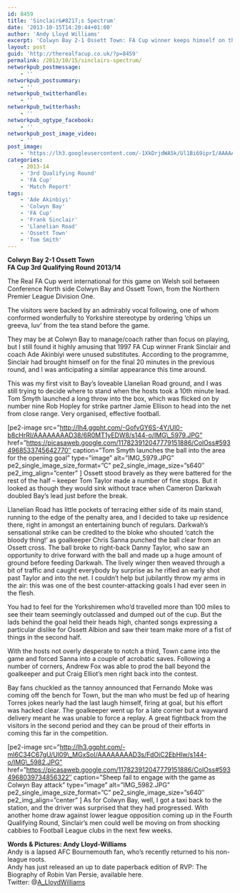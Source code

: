 ```yaml
---
id: 8459
title: 'Sinclair&#8217;s Spectrum'
date: '2013-10-15T14:20:44+01:00'
author: 'Andy Lloyd Williams'
excerpt: 'Colwyn Bay 2-1 Ossett Town: FA Cup winner keeps himself on the bench as Bay ease through.'
layout: post
guid: 'http://therealfacup.co.uk/?p=8459'
permalink: /2013/10/15/sinclairs-spectrum/
networkpub_postmessage:
    - ''
networkpub_postsummary:
    - ''
networkpub_twitterhandle:
    - ''
networkpub_twitterhash:
    - ''
networkpub_ogtype_facebook:
    - ''
networkpub_post_image_video:
    - ''
post_image:
    - 'https://lh3.googleusercontent.com/-1XkDrjdWA5k/Ul1Bi69iprI/AAAAAAAAD4g/9DNRUs-kRTU/w823-h549-no/IMG_5982.JPG'
categories:
    - 2013-14
    - '3rd Qualifying Round'
    - 'FA Cup'
    - 'Match Report'
tags:
    - 'Ade Akinbiyi'
    - 'Colwyn Bay'
    - 'FA Cup'
    - 'Frank Sinclair'
    - 'Llanelian Road'
    - 'Ossett Town'
    - 'Tom Smith'
---
```


**Colwyn Bay 2-1 Ossett Town**  
**FA Cup 3rd Qualifying Round 2013/14**

The Real FA Cup went international for this game on Welsh soil between Conference North side Colwyn Bay and Ossett Town, from the Northern Premier League Division One.

The visitors were backed by an admirably vocal following, one of whom conformed wonderfully to Yorkshire stereotype by ordering ‘chips un greeva, luv’ from the tea stand before the game.

They may be at Colwyn Bay to manage/coach rather than focus on playing, but I still found it highly amusing that 1997 FA Cup winner Frank Sinclair and coach Ade Akinbiyi were unused substitutes. According to the programme, Sinclair had brought himself on for the final 20 minutes in the previous round, and I was anticipating a similar appearance this time around.

This was my first visit to Bay’s loveable Llanelian Road ground, and I was still trying to decide where to stand when the hosts took a 10th minute lead. Tom Smyth launched a long throw into the box, which was flicked on by number nine Rob Hopley for strike partner Jamie Ellison to head into the net from close range. Very organised, effective football.

\[pe2-image src=”http://lh4.ggpht.com/-GofvGY6S-4Y/Ul0-b8cHrRI/AAAAAAAAD38/6R0MT1yEDW8/s144-o/IMG\_5979.JPG” href=”https://picasaweb.google.com/117823912047779151886/ColOss#5934968533745642770″ caption=”Tom Smyth launches the ball into the area for the opening goal” type=”image” alt=”IMG\_5979.JPG” pe2\_single\_image\_size\_format=”C” pe2\_single\_image\_size=”s640″ pe2\_img\_align=”center” \] Ossett stood bravely as they were battered for the rest of the half – keeper Tom Taylor made a number of fine stops. But it looked as though they would sink without trace when Cameron Darkwah doubled Bay’s lead just before the break.

Llanelian Road has little pockets of terracing either side of its main stand, running to the edge of the penalty area, and I decided to take up residence there, right in amongst an entertaining bunch of regulars. Darkwah’s sensational strike can be credited to the bloke who shouted ‘catch the bloody thing!’ as goalkeeper Chris Sanna punched the ball clear from an Ossett cross. The ball broke to right-back Danny Taylor, who saw an opportunity to drive forward with the ball and made up a huge amount of ground before feeding Darkwah. The lively winger then weaved through a bit of traffic and caught everybody by surprise as he rifled an early shot past Taylor and into the net. I couldn’t help but jubilantly throw my arms in the air: this was one of the best counter-attacking goals I had ever seen in the flesh.

You had to feel for the Yorkshiremen who’d travelled more than 100 miles to see their team seemingly outclassed and dumped out of the cup. But the lads behind the goal held their heads high, chanted songs expressing a particular dislike for Ossett Albion and saw their team make more of a fist of things in the second half.

With the hosts not overly desperate to notch a third, Town came into the game and forced Sanna into a couple of acrobatic saves. Following a number of corners, Andrew Fox was able to prod the ball beyond the goalkeeper and put Craig Elliot’s men right back into the contest.

Bay fans chuckled as the tannoy announced that Fernando Moke was coming off the bench for Town, but the man who must be fed up of hearing Torres jokes nearly had the last laugh himself, firing at goal, but his effort was hacked clear. The goalkeeper went up for a late corner but a wayward delivery meant he was unable to force a replay. A great fightback from the visitors in the second period and they can be proud of their efforts in coming this far in the competition.

\[pe2-image src=”http://lh3.ggpht.com/-mI6C34C67gU/Ul09\_MGxSoI/AAAAAAAAD3s/FdOiC2EbHIw/s144-o/IMG\_5982.JPG” href=”https://picasaweb.google.com/117823912047779151886/ColOss#5934968039734856322″ caption=”Sheep fail to engage with the game as Colwyn Bay attack” type=”image” alt=”IMG\_5982.JPG” pe2\_single\_image\_size\_format=”C” pe2\_single\_image\_size=”s640″ pe2\_img\_align=”center” \] As for Colwyn Bay, well, I got a taxi back to the station, and the driver was surprised that they had progressed. With another home draw against lower league opposition coming up in the Fourth Qualifying Round, Sinclair’s men could well be moving on from shocking cabbies to Football League clubs in the next few weeks.

**Words &amp; Pictures: Andy Lloyd-Williams**  
Andy is a lapsed AFC Bournemouth fan, who’s recently returned to his non-league roots.  
Andy has just released an up to date paperback edition of RVP: The Biography of Robin Van Persie, available here.  
Twitter: @[A\_LloydWilliams](https://twitter.com/A_LloydWilliams)